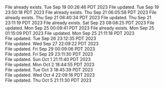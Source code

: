 File already exists.
Tue Sep 19 00:26:46 PDT 2023
File updated.
Tue Sep 19 23:50:18 PDT 2023
File already exists.
Thu Sep 21 06:05:58 PDT 2023
File already exists.
Thu Sep 21 08:40:34 PDT 2023
File updated.
Thu Sep 21 23:11:19 PDT 2023
File already exists.
Sat Sep 23 08:08:25 PDT 2023
File updated.
Mon Sep 25 00:09:41 PDT 2023
File already exists.
Mon Sep 25 01:15:09 PDT 2023
File updated.
Mon Sep 25 21:11:18 PDT 2023
<br />File updated.
Tue Sep 26 23:12:35 PDT 2023
<br />File updated.
Wed Sep 27 22:09:22 PDT 2023
<br />File updated.
Fri Sep 29 00:09:06 PDT 2023
<br />File updated.
Fri Sep 29 23:11:30 PDT 2023
<br />File updated.
Sun Oct  1 21:11:40 PDT 2023
<br />File updated.
Mon Oct  2 18:44:55 PDT 2023
<br />File updated.
Tue Oct  3 18:45:39 PDT 2023
<br />File updated.
Wed Oct  4 22:09:16 PDT 2023
<br />File updated.
Thu Oct  5 21:11:30 PDT 2023
